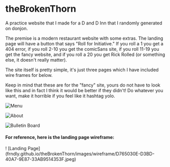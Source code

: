 # theBrokenThorn
A practice website that I made for a D and D Inn that I randomly generated on donjon.  

The premise is a modern restaurant website with some extras.  The landing page will have a button that says "Roll for Initiative."  If you roll a 1 you get a 404 error, if you roll 2-10 you get the comicSans site, if you roll 11-19 you get the fancy website, and if you roll a 20 you get Rick Rolled (or something else, it doesn't really matter).  

The site itself is pretty simple, it's just three pages which I have included wire frames for below.

Keep in mind that these are for the "fancy" site, yours do not have to look like this and in fact I think it would be better if they didn't!  Do whatever you want, make it horrible if you feel like it hashtag yolo.  

![Menu](frndly.github.io/theBrokenThorn/images/wireframe/3D59E021-6632-40B9-B870-2984DC9EAE3A.jpeg)

![About](frndly.github.io/theBrokenThorn/images/wireframe/5D33E1DB-96C3-4A2B-B150-BCA46A28B644.jpeg)

![Bulletin Board](frndly.github.io/theBrokenThorn/images/wireframe/1087EA7A-A310-489E-A568-A2A8EB02F8CA.jpeg)

#### For reference, here is the landing page wireframe:

! [Landing Page] (frndly.github.io/theBrokenThorn/images/wireframe/D765030E-D3BD-40A7-9E87-33AB9514353F.jpeg)
